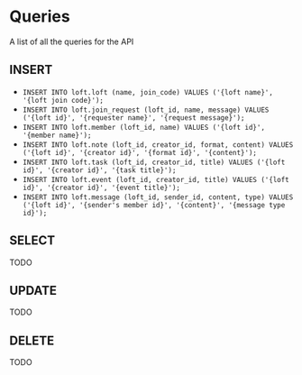 # Queries

A list of all the queries for the API

## INSERT

- `INSERT INTO loft.loft (name, join_code) VALUES ('{loft name}', '{loft join code}');`
- `INSERT INTO loft.join_request (loft_id, name, message) VALUES ('{loft id}', '{requester name}', '{request message}');`
- `INSERT INTO loft.member (loft_id, name) VALUES ('{loft id}', '{member name}');`
- `INSERT INTO loft.note (loft_id, creator_id, format, content) VALUES ('{loft id}', '{creator id}', '{format id}', '{content}');`
- `INSERT INTO loft.task (loft_id, creator_id, title) VALUES ('{loft id}', '{creator id}', '{task title}');`
- `INSERT INTO loft.event (loft_id, creator_id, title) VALUES ('{loft id}', '{creator id}', '{event title}');`
- `INSERT INTO loft.message (loft_id, sender_id, content, type) VALUES ('{loft id}', '{sender's member id}', '{content}', '{message type id}');`

## SELECT

TODO

## UPDATE

TODO

## DELETE

TODO
